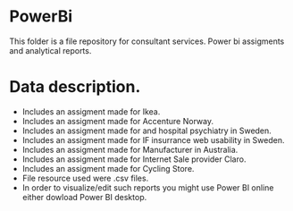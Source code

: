# PowerBi
This folder is a file repository for consultant services. Power bi assigments and analytical reports. 
# Data description. 
- Includes an assigment made for Ikea. 
- Includes an assigment made for Accenture Norway. 
- Includes an assigment made for and hospital psychiatry in Sweden. 
- Includes an assigment made for IF insurrance web usability in Sweden.
- Includes an assigment made for Manufacturer in Australia.
- Includes an assigment made for Internet Sale provider Claro.
- Includes an assigment made for Cycling Store.
- File resource used were .csv files.
- In order to visualize/edit such reports you might use Power BI online either dowload Power BI desktop.   
